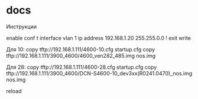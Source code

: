 # docs
Инструкции

 enable
 conf t
 interface vlan 1
 ip address 192.168.1.20 255.255.0.0
 !
 exit
 write
 
 Для 10:
 copy tftp://192.168.1.111/4600-10.cfg startup.cfg
 copy tftp://192.168.1.111/3900_4600/4600_ven282_485.img nos.img
 

 Для 28:
 copy tftp://192.168.1.111/4600-28.cfg startup.cfg
 copy tftp://192.168.1.111/3900_4600/DCN-S4600-10_dev3xx(R0241.0470)_nos.img nos.img
 
 reload
 
